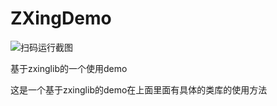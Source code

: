 # ZXingDemo

![扫码运行截图]( ZXingDemo/app/src/main/res/mipmap-xxxhdpi/a.png )

基于zxinglib的一个使用demo



这是一个基于zxinglib的demo在上面里面有具体的类库的使用方法
